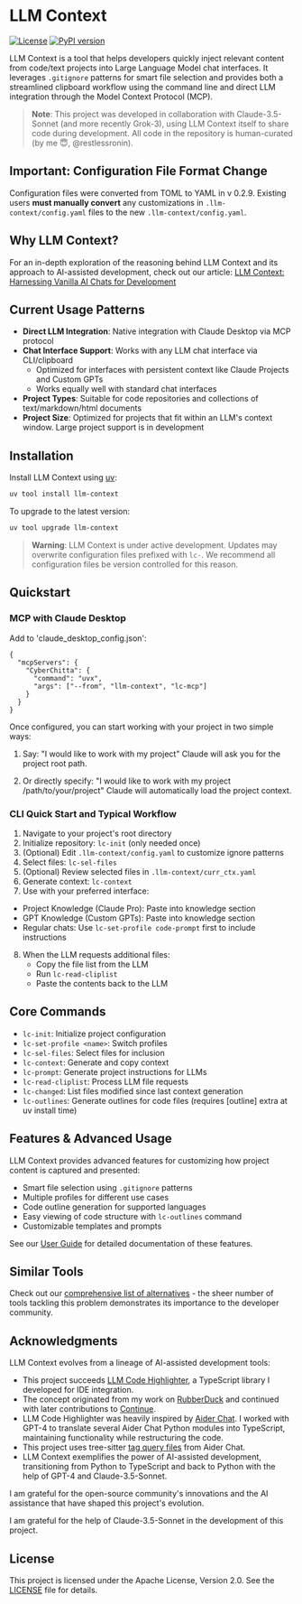 # LLM Context

[![License](https://img.shields.io/badge/License-Apache%202.0-blue.svg)](https://opensource.org/licenses/Apache-2.0)
[![PyPI version](https://img.shields.io/pypi/v/llm-context.svg)](https://pypi.org/project/llm-context/)

LLM Context is a tool that helps developers quickly inject relevant content from code/text projects into Large Language Model chat interfaces. It leverages `.gitignore` patterns for smart file selection and provides both a streamlined clipboard workflow using the command line and direct LLM integration through the Model Context Protocol (MCP).

> **Note**: This project was developed in collaboration with Claude-3.5-Sonnet (and more recently Grok-3), using LLM Context itself to share code during development. All code in the repository is human-curated (by me 😇, @restlessronin).

## Important: Configuration File Format Change

Configuration files were converted from TOML to YAML in v 0.2.9. Existing users **must manually convert** any customizations in `.llm-context/config.yaml` files to the new `.llm-context/config.yaml`.

## Why LLM Context?

For an in-depth exploration of the reasoning behind LLM Context and its approach to AI-assisted development, check out our article: [LLM Context: Harnessing Vanilla AI Chats for Development](https://www.cyberchitta.cc/articles/llm-ctx-why.html)

## Current Usage Patterns

- **Direct LLM Integration**: Native integration with Claude Desktop via MCP protocol
- **Chat Interface Support**: Works with any LLM chat interface via CLI/clipboard
  - Optimized for interfaces with persistent context like Claude Projects and Custom GPTs
  - Works equally well with standard chat interfaces
- **Project Types**: Suitable for code repositories and collections of text/markdown/html documents
- **Project Size**: Optimized for projects that fit within an LLM's context window. Large project support is in development

## Installation

Install LLM Context using [uv](https://github.com/astral-sh/uv):

```bash
uv tool install llm-context
```

To upgrade to the latest version:

```bash
uv tool upgrade llm-context
```

> **Warning**: LLM Context is under active development. Updates may overwrite configuration files prefixed with `lc-`. We recommend all configuration files be version controlled for this reason.

## Quickstart

### MCP with Claude Desktop

Add to 'claude_desktop_config.json':

```jsonc
{
  "mcpServers": {
    "CyberChitta": {
      "command": "uvx",
      "args": ["--from", "llm-context", "lc-mcp"]
    }
  }
}
```

Once configured, you can start working with your project in two simple ways:

1. Say: "I would like to work with my project"
   Claude will ask you for the project root path.

2. Or directly specify: "I would like to work with my project /path/to/your/project"
   Claude will automatically load the project context.

### CLI Quick Start and Typical Workflow

1. Navigate to your project's root directory
2. Initialize repository: `lc-init` (only needed once)
3. (Optional) Edit `.llm-context/config.yaml` to customize ignore patterns
4. Select files: `lc-sel-files`
5. (Optional) Review selected files in `.llm-context/curr_ctx.yaml`
6. Generate context: `lc-context`
7. Use with your preferred interface:

- Project Knowledge (Claude Pro): Paste into knowledge section
- GPT Knowledge (Custom GPTs): Paste into knowledge section
- Regular chats: Use `lc-set-profile code-prompt` first to include instructions

8. When the LLM requests additional files:
   - Copy the file list from the LLM
   - Run `lc-read-cliplist`
   - Paste the contents back to the LLM

## Core Commands

- `lc-init`: Initialize project configuration
- `lc-set-profile <name>`: Switch profiles
- `lc-sel-files`: Select files for inclusion
- `lc-context`: Generate and copy context
- `lc-prompt`: Generate project instructions for LLMs
- `lc-read-cliplist`: Process LLM file requests
- `lc-changed`: List files modified since last context generation
- `lc-outlines`: Generate outlines for code files (requires [outline] extra at uv install time)

## Features & Advanced Usage

LLM Context provides advanced features for customizing how project content is captured and presented:

- Smart file selection using `.gitignore` patterns
- Multiple profiles for different use cases
- Code outline generation for supported languages
- Easy viewing of code structure with `lc-outlines` command
- Customizable templates and prompts

See our [User Guide](docs/user-guide.md) for detailed documentation of these features.

## Similar Tools

Check out our [comprehensive list of alternatives](https://www.cyberchitta.cc/articles/lc-alternatives.html) - the sheer number of tools tackling this problem demonstrates its importance to the developer community.

## Acknowledgments

LLM Context evolves from a lineage of AI-assisted development tools:

- This project succeeds [LLM Code Highlighter](https://github.com/restlessronin/llm-code-highlighter), a TypeScript library I developed for IDE integration.
- The concept originated from my work on [RubberDuck](https://github.com/rubberduck-ai/rubberduck-vscode) and continued with later contributions to [Continue](https://github.com/continuedev/continuedev).
- LLM Code Highlighter was heavily inspired by [Aider Chat](https://github.com/paul-gauthier/aider). I worked with GPT-4 to translate several Aider Chat Python modules into TypeScript, maintaining functionality while restructuring the code.
- This project uses tree-sitter [tag query files](src/llm_context/highlighter/tag-qry/) from Aider Chat.
- LLM Context exemplifies the power of AI-assisted development, transitioning from Python to TypeScript and back to Python with the help of GPT-4 and Claude-3.5-Sonnet.

I am grateful for the open-source community's innovations and the AI assistance that have shaped this project's evolution.

I am grateful for the help of Claude-3.5-Sonnet in the development of this project.

## License

This project is licensed under the Apache License, Version 2.0. See the [LICENSE](LICENSE) file for details.
